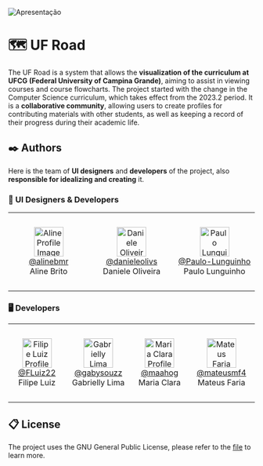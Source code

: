 ![Apresentação](https://github.com/FLuiz22/ufroad-api/assets/62821027/f559ab71-8c21-48cc-9cb9-1204f719e334)

# 🗺 UF Road

The UF Road is a system that allows the **visualization of the curriculum at UFCG (Federal University of Campina Grande)**, aiming to assist in viewing courses and course flowcharts. The project started with the change in the Computer Science curriculum, which takes effect from the 2023.2 period. It is a **collaborative community**, allowing users to create profiles for contributing materials with other students, as well as keeping a record of their progress during their academic life.
</br>

## ✒️ Authors

Here is the team of **UI designers** and **developers** of the project, also **responsible for idealizing and creating** it.

### 🎨 UI Designers & Developers
<table>
   <tr>
      <td align="center" width="190px" height="160px">
         <img src="https://avatars.githubusercontent.com/u/128195146?v=4" alt="Aline Profile Image" width="60"></img>
         </br>
         <a href="https://github.com/alinebmr">@alinebmr</a>
         <br>Aline Brito</br>
      </td>
      <td align="center" width="190px" height="160px">
         <img src="https://avatars.githubusercontent.com/u/62821027?v=4" alt="Daniele Oliveira Profile Image" width="60"></img>
         </br>
         <a href="https://github.com/danieleolivs">@danieleolivs</a>
         <br>Daniele Oliveira</br>
      </td>
      <td align="center" width="190px" height="160px">
         <img src="https://avatars.githubusercontent.com/u/127061916?v=4" alt="Paulo Lunguinho Profile Image" width="60"></img>
         </br>
         <a href="https://github.com/Paulo-Lunguinho">@Paulo-Lunguinho</a>
         <br>Paulo Lunguinho</br>
      </td>
    </tr>
</table>

### 🖥️ Developers
<table>
    <tr>
      <td align="center" width="190px" height="160px">
         <img src="https://avatars.githubusercontent.com/u/64997111?v=4" alt="Filipe Luiz Profile Image" width="60"></img>
         </br>
         <a href="https://github.com/FLuiz22">@FLuiz22</a>
         <br>Filipe Luiz</br>
      </td>
      <td align="center" width="190px" height="160px">
         <img src="https://avatars.githubusercontent.com/u/134799414?v=4" alt="Gabrielly Lima Profile Image" width="60"></img>
         </br>
         <a href="https://github.com/gabysouzz">@gabysouzz</a>
         <br>Gabrielly Lima</br>
      </td>
      <td align="center" width="190px" height="160px">
         <img src="https://avatars.githubusercontent.com/u/117235880?v=4" alt="Maria Clara Profile Image" width="60"></img>
         </br>
         <a href="https://github.com/maahog">@maahog</a>
         <br>Maria Clara</br>
      </td>
      <td align="center" width="190px" height="160px">
         <img src="https://avatars.githubusercontent.com/u/130506942?v=4" alt="Mateus Faria Profile Image" width="60"></img>
         </br>
         <a href="https://github.com/mateusmf4">@mateusmf4</a>
         <br>Mateus Faria</br>
      </td>
   </tr>
</table>


## 📋 License

The project uses the GNU General Public License, please refer to the [file](https://github.com/FLuiz22/ufroad-api/blob/main/LICENSE) to learn more.
